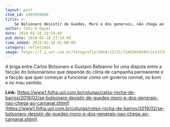 ```yaml
---
layout: post
item_id: 2493999689
title: >-
    Se Bolsonaro desistir de Guedes, Moro e dos generais, não chega ao Carnaval
author: Tatu D'Oquei
date: 2019-02-18 23:54:49
pub_date: 2019-02-18 23:54:49
time_added: 2019-02-18 01:00:00
category: refletimos
image: https://f.i.uol.com.br/fotografia/2018/12/31/15462654595c2a237301f5c_1546265459_3x2_md.jpg
---
```


A briga entre Carlos Bolsonaro e Gustavo Bebianno foi uma disputa entre a facção do bolsonarismo que depende do clima de campanha permanente e a facção que quer começar a funcionar como um governo normal, no bom e no mau sentido.

**Link:** [https://www1.folha.uol.com.br/colunas/celso-rocha-de-barros/2019/02/se-bolsonaro-desistir-de-guedes-moro-e-dos-generais-nao-chega-ao-carnaval.shtml](https://www1.folha.uol.com.br/colunas/celso-rocha-de-barros/2019/02/se-bolsonaro-desistir-de-guedes-moro-e-dos-generais-nao-chega-ao-carnaval.shtml)

